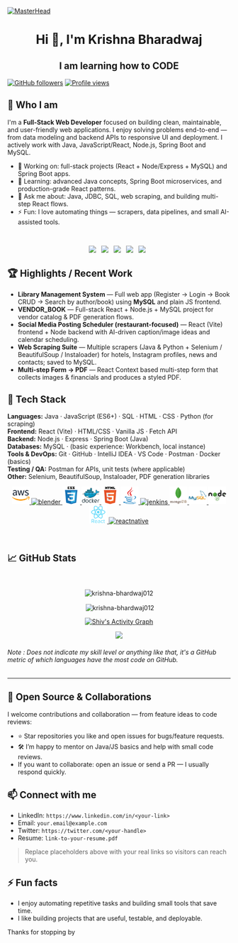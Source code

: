 [![MasterHead](https://i.pinimg.com/originals/0f/25/e4/0f25e4668c1c7740b5ed41835339d67f.gif)]()

<h1 align="center">Hi 👋, I'm Krishna Bharadwaj</h1>
<h2 align="center">I am learning how to CODE</h2>

[![GitHub followers](https://img.shields.io/github/followers/krishna-bhardwaj012?label=Follow&style=social)](https://github.com/krishna-bhardwaj012)
[![Profile views](https://komarev.com/ghpvc/?username=krishna-bhardwaj012&color=blueviolet)](https://github.com/krishna-bhardwaj012)

## 🚀 Who I am

I'm a **Full-Stack Web Developer** focused on building clean, maintainable, and user-friendly web applications. I enjoy solving problems end-to-end — from data modeling and backend APIs to responsive UI and deployment. I actively work with Java, JavaScript/React, Node.js, Spring Boot and MySQL.

- 🔭 Working on: full-stack projects (React + Node/Express + MySQL) and Spring Boot apps.
- 🌱 Learning: advanced Java concepts, Spring Boot microservices, and production-grade React patterns.
- 💬 Ask me about: Java, JDBC, SQL, web scraping, and building multi-step React flows.
- ⚡ Fun: I love automating things — scrapers, data pipelines, and small AI-assisted tools.

<br>
<p align='center'>
<a href="mailto:singhshiv0427@gmail.com" target="_blank">
<img src="https://img.shields.io/badge/Gmail-D14836?style=for-the-badge&logo=gmail&logoColor=white"></a>&nbsp;&nbsp;
<a href="https://www.linkedin.com/in/shiv-shankar-singh-2070521ba/" target="_blank">
<img src="https://img.shields.io/badge/linkedin-%230077B5.svg?style=for-the-badge&logo=linkedin&logoColor=white"></a>&nbsp;&nbsp;
<a href="https://www.reddit.com/user/Recent_Cellist_8103/" target="_blank">
<img src="https://img.shields.io/badge/Reddit-FF4500?style=for-the-badge&logo=reddit&logoColor=white"></a>&nbsp;&nbsp;
 <a href="https://www.facebook.com/singhshiv01" target="_blank">
<img src="https://img.shields.io/badge/Facebook-%231877F2.svg?style=for-the-badge&logo=Facebook&logoColor=white"></a>&nbsp;&nbsp;
  <a href="https://x.com/1amWaziR" target="_blank">
<img src="https://img.shields.io/badge/X-000000?style=for-the-badge&logo=x&logoColor=white"></a>&nbsp;&nbsp; 
<p align='center'>

## 🏆 Highlights / Recent Work

- **Library Management System** — Full web app (Register → Login → Book CRUD → Search by author/book) using **MySQL** and plain JS frontend.
- **VENDOR_BOOK** — Full-stack React + Node.js + MySQL project for vendor catalog & PDF generation flows.
- **Social Media Posting Scheduler (restaurant-focused)** — React (Vite) frontend + Node backend with AI-driven caption/image ideas and calendar scheduling.
- **Web Scraping Suite** — Multiple scrapers (Java & Python + Selenium / BeautifulSoup / Instaloader) for hotels, Instagram profiles, news and contacts; saved to MySQL.
- **Multi-step Form → PDF** — React Context based multi-step form that collects images & financials and produces a styled PDF.

## 🧰 Tech Stack

**Languages:** Java · JavaScript (ES6+) · SQL · HTML · CSS · Python (for scraping)  
**Frontend:** React (Vite) · HTML/CSS · Vanilla JS · Fetch API  
**Backend:** Node.js · Express · Spring Boot (Java)  
**Databases:** MySQL · (basic experience: Workbench, local instance)  
**Tools & DevOps:** Git · GitHub · IntelliJ IDEA · VS Code · Postman · Docker (basics)  
**Testing / QA:** Postman for APIs, unit tests (where applicable)  
**Other:** Selenium, BeautifulSoup, Instaloader, PDF generation libraries

<p align="center"> 
<a href="https://aws.amazon.com" target="_blank" rel="noreferrer"> <img src="https://raw.githubusercontent.com/devicons/devicon/master/icons/amazonwebservices/amazonwebservices-original-wordmark.svg" alt="aws" width="40" height="40"/> </a> 
<a href="https://www.blender.org/" target="_blank" rel="noreferrer"> <img src="https://download.blender.org/branding/community/blender_community_badge_white.svg" alt="blender" width="40" height="40"/> </a> 
<a href="https://www.w3schools.com/css/" target="_blank" rel="noreferrer"> <img src="https://raw.githubusercontent.com/devicons/devicon/master/icons/css3/css3-original-wordmark.svg" alt="css3" width="40" height="40"/> </a> 
<a href="https://www.docker.com/" target="_blank" rel="noreferrer"> <img src="https://raw.githubusercontent.com/devicons/devicon/master/icons/docker/docker-original-wordmark.svg" alt="docker" width="40" height="40"/> </a> 
<a href="https://www.w3.org/html/" target="_blank" rel="noreferrer"> <img src="https://raw.githubusercontent.com/devicons/devicon/master/icons/html5/html5-original-wordmark.svg" alt="html5" width="40" height="40"/> </a> 
<a href="https://www.java.com" target="_blank" rel="noreferrer"> <img src="https://raw.githubusercontent.com/devicons/devicon/master/icons/java/java-original.svg" alt="java" width="40" height="40"/> </a> 
<a href="https://www.jenkins.io" target="_blank" rel="noreferrer"> <img src="https://www.vectorlogo.zone/logos/jenkins/jenkins-icon.svg" alt="jenkins" width="40" height="40"/> </a> 
<a href="https://www.mongodb.com/" target="_blank" rel="noreferrer"> <img src="https://raw.githubusercontent.com/devicons/devicon/master/icons/mongodb/mongodb-original-wordmark.svg" alt="mongodb" width="40" height="40"/> </a> 
<a href="https://www.mysql.com/" target="_blank" rel="noreferrer"> <img src="https://raw.githubusercontent.com/devicons/devicon/master/icons/mysql/mysql-original-wordmark.svg" alt="mysql" width="40" height="40"/> </a> 
<a href="https://nodejs.org" target="_blank" rel="noreferrer"> <img src="https://raw.githubusercontent.com/devicons/devicon/master/icons/nodejs/nodejs-original-wordmark.svg" alt="nodejs" width="40" height="40"/> </a> 
<a href="https://reactjs.org/" target="_blank" rel="noreferrer"> <img src="https://raw.githubusercontent.com/devicons/devicon/master/icons/react/react-original-wordmark.svg" alt="react" width="40" height="40"/> </a> 
<a href="https://reactnative.dev/" target="_blank" rel="noreferrer"> <img src="https://reactnative.dev/img/header_logo.svg" alt="reactnative" width="40" height="40"/> </a> 
</p>
<br>

## 📈 GitHub Stats

<br/>
<p align="center"><img align="center" src="https://github-readme-streak-stats.herokuapp.com/?user=krishna-bhardwaj012&theme=algolia" alt="krishna-bhardwaj012" /></p>
<p align="center">&nbsp;<img align="center" src="https://github-readme-stats.vercel.app/api?username=krishna-bhardwaj012&show_icons=true&locale=en&theme=algolia" alt="krishna-bhardwaj012" /></p>
<p align='center'>
   <a href="https://github.com/krishna-bhardwaj012"><img alt="Shiv's Activity Graph" src="https://github-readme-activity-graph.vercel.app/graph?username=krishna-bhardwaj012&bg_color=050f2c&color=ffffff&line=2dde98&point=00aeff&area=true"/></a>
  <br/>

<p align='center'>
<img src="https://github-readme-stats.anuraghazra1.vercel.app/api/top-langs/?username=krishna-bhardwaj012&theme=algolia&no-bg=true&no-frame=true&langs_count=10">
</p>

<p align='center'>
<h6>Note : Does not indicate my skill level or anything like that, it's a GitHub metric of which languages have the most code on GitHub.</h6>
</p>

<hr>

## 🤝 Open Source & Collaborations

I welcome contributions and collaboration — from feature ideas to code reviews:

- ⭐ Star repositories you like and open issues for bugs/feature requests.
- 🛠️ I’m happy to mentor on Java/JS basics and help with small code reviews.
- If you want to collaborate: open an issue or send a PR — I usually respond quickly.

## 📫 Connect with me

- LinkedIn: `https://www.linkedin.com/in/<your-link>`
- Email: `your.email@example.com`
- Twitter: `https://twitter.com/<your-handle>`
- Resume: `link-to-your-resume.pdf`

> Replace placeholders above with your real links so visitors can reach you.

## ⚡ Fun facts

- I enjoy automating repetitive tasks and building small tools that save time.
- I like building projects that are useful, testable, and deployable.

Thanks for stopping by
